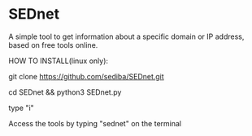 # SEDnet

A simple tool to get information about a specific domain or IP address, based on free tools online.

HOW TO INSTALL(linux only):

git clone https://github.com/sediba/SEDnet.git

cd SEDnet && python3 SEDnet.py

type "i"

Access the tools by typing "sednet" on the terminal

